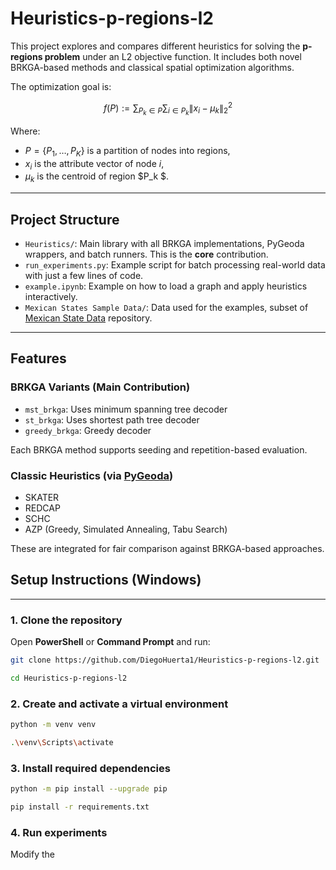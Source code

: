 ﻿# Heuristics-p-regions-l2

This project explores and compares different heuristics for solving the
**p-regions problem** under an L2 objective function.
It includes both novel BRKGA-based methods and classical spatial optimization algorithms.

The optimization goal is:

$$
f(P) := 
    \sum_{P_k \in P} 
    \sum_{i \in P_k} \left\| x_i - \mu_k \right\|_2^2
$$

Where:
- $P = \{P_1, \dots, P_K\}$ is a partition of nodes into regions,
- $x_i$ is the attribute vector of node $i$,
- $\mu_k$ is the centroid of region $P_k $.

---

## Project Structure

- `Heuristics/`: Main library with all BRKGA implementations, PyGeoda wrappers, and batch runners. This is the **core** contribution.
- `run_experiments.py`: Example script for batch processing real-world data with just a few lines of code.
- `example.ipynb`: Example on how to load a graph and apply heuristics interactively.
- `Mexican States Sample Data/`: Data used for the examples, subset of [Mexican State Data](https://github.com/DiegoHuerta1/Mexican_States_Data) repository.

---

## Features

### BRKGA Variants (Main Contribution)
- `mst_brkga`: Uses minimum spanning tree decoder
- `st_brkga`: Uses shortest path tree decoder
- `greedy_brkga`: Greedy decoder

Each BRKGA method supports seeding and repetition-based evaluation.

### Classic Heuristics (via [PyGeoda](https://geodacenter.github.io/pygeoda/index.html))
- SKATER
- REDCAP
- SCHC
- AZP (Greedy, Simulated Annealing, Tabu Search)

These are integrated for fair comparison against BRKGA-based approaches.


## Setup Instructions (Windows)

---

### 1. Clone the repository

Open **PowerShell** or **Command Prompt** and run:

```bash
git clone https://github.com/DiegoHuerta1/Heuristics-p-regions-l2.git

cd Heuristics-p-regions-l2
```

### 2. Create and activate a virtual environment

```bash
python -m venv venv

.\venv\Scripts\activate
```

### 3. Install required dependencies

```bash
python -m pip install --upgrade pip

pip install -r requirements.txt
```

### 4. Run experiments

Modify the 


